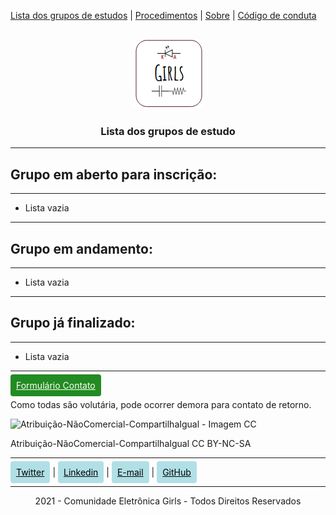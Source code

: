  <a href="https://eletronicagirls.github.io/grupos-estudos/">Lista dos grupos de estudos</a> | <a href="https://github.com/eletronicagirls/eletronicagirls.github.io/wiki">Procedimentos</a> | <a href="https://eletronicagirls.github.io/sobre/">Sobre</a> | 
 <a href="https://github.com/eletronicagirls/codigo-conduta/">Código de conduta</a> 
 <BR><BR>


<div style="text-align:center;">
<img src="../img/favicon.ico" alt="Logo">
  <h3>Lista dos grupos de estudo</h3>
</div>

---

## Grupo em aberto para inscrição:

---


 - Lista vazia 


---

## Grupo em andamento:
 
---

 - Lista vazia 

---

## Grupo já finalizado:

---

 - Lista vazia 

---

<a style="size: 32; Background: #228B22; color: #fff; padding: 9px; border-radius: 4px;" href="https://forms.gle/SDPHqSZyyVhVXfG6">Formulário Contato</a>


Como todas são volutária, pode ocorrer demora para contato de retorno.



![Atribuição-NãoComercial-CompartilhaIgual - Imagem CC](https://licensebuttons.net/l/by-nc-sa/3.0/88x31.png)

Atribuição-NãoComercial-CompartilhaIgual
CC BY-NC-SA

 ---

 <a style="size: 32; Background: #B0E0E6; color: #000; padding: 9px; border-radius: 4px;" href="https://twitter.com/eletronicagirls">Twitter</a> | <a style="size: 32; Background: #B0E0E6; color: #000; padding: 9px; border-radius: 4px;" href="https://www.linkedin.com/company/eletronica-girls">Linkedin</a> | <a style="size: 32; Background: #B0E0E6; color: #000; padding: 9px; border-radius: 4px;" href="mailto:eletronicagirls@gmail.com">E-mail</a> | <a style="size: 32; Background: #B0E0E6; color: #000; padding: 9px; border-radius: 4px;" href="https://github.com/eletronicagirls">GitHub</a>

---
<div style="text-align:center; size: 10px">
2021 - Comunidade Eletrônica Girls - Todos Direitos Reservados
</div>

